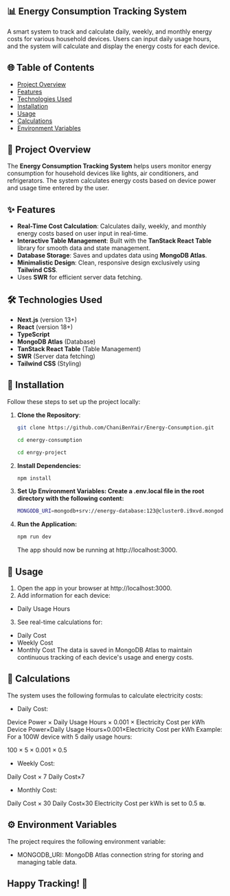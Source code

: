 ## 📊 Energy Consumption Tracking System

A smart system to track and calculate daily, weekly, and monthly energy costs for various household devices. Users can input daily usage hours, and the system will calculate and display the energy costs for each device.

## 🌐 Table of Contents
- [Project Overview](#project-overview)
- [Features](#features)
- [Technologies Used](#technologies-used)
- [Installation](#installation)
- [Usage](#usage)
- [Calculations](#calculations)
- [Environment Variables](#environment-variables)

## 📜 Project Overview
The **Energy Consumption Tracking System** helps users monitor energy consumption for household devices like lights, air conditioners, and refrigerators. The system calculates energy costs based on device power and usage time entered by the user.

## ✨ Features
- **Real-Time Cost Calculation**: Calculates daily, weekly, and monthly energy costs based on user input in real-time.
- **Interactive Table Management**: Built with the **TanStack React Table** library for smooth data and state management.
- **Database Storage**: Saves and updates data using **MongoDB Atlas**.
- **Minimalistic Design**: Clean, responsive design exclusively using **Tailwind CSS**.
- Uses **SWR** for efficient server data fetching.

## 🛠️ Technologies Used
- **Next.js** (version 13+)
- **React** (version 18+)
- **TypeScript**
- **MongoDB Atlas** (Database)
- **TanStack React Table** (Table Management)
- **SWR** (Server data fetching)
- **Tailwind CSS** (Styling)

## 🚀 Installation

Follow these steps to set up the project locally:

1. **Clone the Repository**:
   ```bash
   git clone https://github.com/ChaniBenYair/Energy-Consumption.git
   ```
   ```bash
   cd energy-consumption
    ```
   ```bash
   cd enrgy-project
    ```
2. **Install Dependencies:**
   ```bash
   npm install
   ```
3. **Set Up Environment Variables: Create a .env.local file in the root directory with the following content:**
   ```bash
   MONGODB_URI=mongodb+srv://energy-database:123@cluster0.i9xvd.mongodb.net/?retryWrites=true&w=majority&appName=Cluster0
    ```
4. **Run the Application:**
   ```bash
   npm run dev
    ```
   The app should now be running at http://localhost:3000.
## 🧭 Usage
1. Open the app in your browser at http://localhost:3000.
2. Add information for each device:
- Daily Usage Hours
3. See real-time calculations for:
- Daily Cost
- Weekly Cost
- Monthly Cost
The data is saved in MongoDB Atlas to maintain continuous tracking of each device's usage and energy costs.

## 🔢 Calculations
The system uses the following formulas to calculate electricity costs:

- Daily Cost:

Device Power
×
Daily Usage Hours
×
0.001
×
Electricity Cost per kWh
Device Power×Daily Usage Hours×0.001×Electricity Cost per kWh
Example: For a 100W device with 5 daily usage hours:

100
×
5
×
0.001
×
0.5

- Weekly Cost:

Daily Cost
×
7
Daily Cost×7
- Monthly Cost:

Daily Cost
×
30
Daily Cost×30
Electricity Cost per kWh is set to 0.5 ₪.

## ⚙️ Environment Variables
The project requires the following environment variable:

- MONGODB_URI: MongoDB Atlas connection string for storing and managing table data.

## Happy Tracking! 🎉

